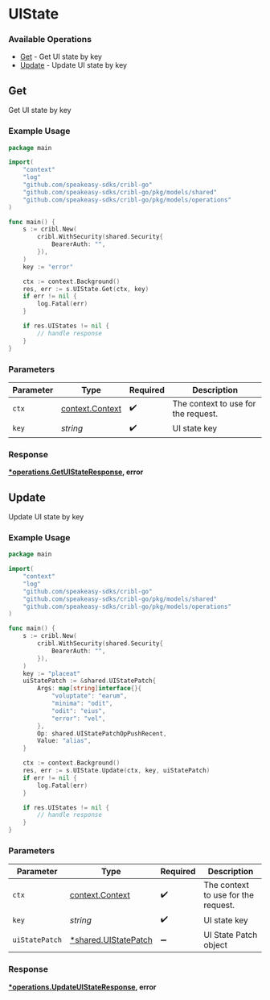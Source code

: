 # UIState

### Available Operations

* [Get](#get) - Get UI state by key
* [Update](#update) - Update UI state by key

## Get

Get UI state by key

### Example Usage

```go
package main

import(
	"context"
	"log"
	"github.com/speakeasy-sdks/cribl-go"
	"github.com/speakeasy-sdks/cribl-go/pkg/models/shared"
	"github.com/speakeasy-sdks/cribl-go/pkg/models/operations"
)

func main() {
    s := cribl.New(
        cribl.WithSecurity(shared.Security{
            BearerAuth: "",
        }),
    )
    key := "error"

    ctx := context.Background()
    res, err := s.UIState.Get(ctx, key)
    if err != nil {
        log.Fatal(err)
    }

    if res.UIStates != nil {
        // handle response
    }
}
```

### Parameters

| Parameter                                             | Type                                                  | Required                                              | Description                                           |
| ----------------------------------------------------- | ----------------------------------------------------- | ----------------------------------------------------- | ----------------------------------------------------- |
| `ctx`                                                 | [context.Context](https://pkg.go.dev/context#Context) | :heavy_check_mark:                                    | The context to use for the request.                   |
| `key`                                                 | *string*                                              | :heavy_check_mark:                                    | UI state key                                          |


### Response

**[*operations.GetUIStateResponse](../../models/operations/getuistateresponse.md), error**


## Update

Update UI state by key

### Example Usage

```go
package main

import(
	"context"
	"log"
	"github.com/speakeasy-sdks/cribl-go"
	"github.com/speakeasy-sdks/cribl-go/pkg/models/shared"
	"github.com/speakeasy-sdks/cribl-go/pkg/models/operations"
)

func main() {
    s := cribl.New(
        cribl.WithSecurity(shared.Security{
            BearerAuth: "",
        }),
    )
    key := "placeat"
    uiStatePatch := &shared.UIStatePatch{
        Args: map[string]interface{}{
            "voluptate": "earum",
            "minima": "odit",
            "odit": "eius",
            "error": "vel",
        },
        Op: shared.UIStatePatchOpPushRecent,
        Value: "alias",
    }

    ctx := context.Background()
    res, err := s.UIState.Update(ctx, key, uiStatePatch)
    if err != nil {
        log.Fatal(err)
    }

    if res.UIStates != nil {
        // handle response
    }
}
```

### Parameters

| Parameter                                                   | Type                                                        | Required                                                    | Description                                                 |
| ----------------------------------------------------------- | ----------------------------------------------------------- | ----------------------------------------------------------- | ----------------------------------------------------------- |
| `ctx`                                                       | [context.Context](https://pkg.go.dev/context#Context)       | :heavy_check_mark:                                          | The context to use for the request.                         |
| `key`                                                       | *string*                                                    | :heavy_check_mark:                                          | UI state key                                                |
| `uiStatePatch`                                              | [*shared.UIStatePatch](../../models/shared/uistatepatch.md) | :heavy_minus_sign:                                          | UI State Patch object                                       |


### Response

**[*operations.UpdateUIStateResponse](../../models/operations/updateuistateresponse.md), error**

